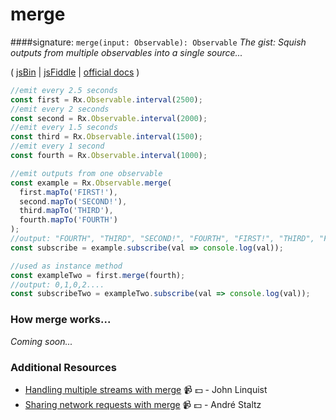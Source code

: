 # merge
####signature: `merge(input: Observable): Observable`
*The gist: Squish outputs from multiple observables into a single source...*

( [jsBin](http://jsbin.com/wicubemece/1/edit?js,console) | [jsFiddle](https://jsfiddle.net/qg6qfqLz/4/) | [official docs](http://reactivex.io/rxjs/class/es6/Observable.js~Observable.html#instance-method-merge) )

```js
//emit every 2.5 seconds
const first = Rx.Observable.interval(2500);
//emit every 2 seconds
const second = Rx.Observable.interval(2000);
//emit every 1.5 seconds
const third = Rx.Observable.interval(1500);
//emit every 1 second
const fourth = Rx.Observable.interval(1000);

//emit outputs from one observable
const example = Rx.Observable.merge(
  first.mapTo('FIRST!'),
  second.mapTo('SECOND!'),
  third.mapTo('THIRD'),
  fourth.mapTo('FOURTH')
);
//output: "FOURTH", "THIRD", "SECOND!", "FOURTH", "FIRST!", "THIRD", "FOURTH"
const subscribe = example.subscribe(val => console.log(val));

//used as instance method
const exampleTwo = first.merge(fourth);
//output: 0,1,0,2....
const subscribeTwo = exampleTwo.subscribe(val => console.log(val));
```

### How merge works...
*Coming soon...*


### Additional Resources
* [Handling multiple streams with merge](https://egghead.io/lessons/rxjs-handling-multiple-streams-with-merge?course=step-by-step-async-javascript-with-rxjs) :video_camera: :dollar: - John Linquist
* [Sharing network requests with merge](https://egghead.io/lessons/rxjs-reactive-programming-sharing-network-requests-with-rxjs-merge?course=introduction-to-reactive-programming) :video_camera: :dollar: - André Staltz
